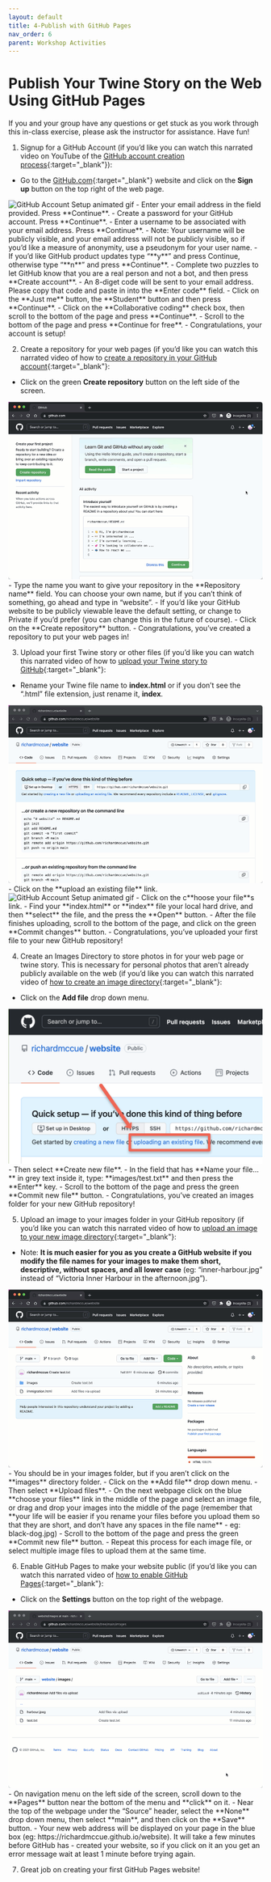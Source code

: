 ```yaml
---
layout: default
title: 4-Publish with GitHub Pages
nav_order: 6
parent: Workshop Activities
---
```

# Publish Your Twine Story on the Web Using GitHub Pages
If you and your group have any questions or get stuck as you work through this in-class exercise, please ask the instructor for assistance.  Have fun!

1. Signup for a GitHub Account (if you’d like you can watch this narrated video on YouTube of the [GitHub account creation process](https://youtu.be/ovCRBERA1NQ){:target="_blank"}):
  - Go to the [GitHub.com](https://github.com){:target="_blank"} website and click on the **Sign up** button on the top right of the web page.
<img src="images/github-account-setup.gif" alt="GitHub Account Setup animated gif">
  - Enter your email address in the field provided. Press **Continue**.
  - Create a password for your GitHub account. Press **Continue**.
  - Enter a username to be associated with your email address. Press **Continue**. 
  - Note: Your username will be publicly visible, and your email address will not be publicly visible, so if you’d like a measure of anonymity, use a pseudonym for your user name.
  - If  you’d like GitHub product updates type “**y**” and press Continue, otherwise type “**n**” and press **Continue**.
  - Complete two puzzles to let GitHub know that you are a real person and not a bot, and then press **Create account**.
  - An 8-diget code will be sent to your email address. Please copy that code and paste in into the **Enter code** field.
  - Click on the **Just me** button, the **Student** button and then press **Continue**.
  - Click on the **Collaborative coding** check box, then scroll to the bottom of the page and press **Continue**.
  - Scroll to the bottom of the page and press **Continue for free**.
  - Congratulations, your account is setup!

2. Create a repository for your web pages (if you’d like you can watch this narrated video of how to [create a repository in your GitHub account](https://youtu.be/HhfPWwz8lVA){:target="_blank"}:
  - Click on the green **Create repository** button on the left side of the screen.
<img src="images/github-create-repository.gif" alt="GitHub Create Repository animated gif">
  - Type the name you want to give your repository in the **Repository name** field. You can choose your own name, but if you can’t think of something, go ahead and type in “website”.
  - If you’d like your GitHub website to be publicly viewable leave the default setting, or change to Private if you’d prefer (you can change this in the future of course).
  - Click on the **Create repository** button.
  - Congratulations, you’ve created a repository to put your web pages in!

3. Upload your first Twine story or other files (if you’d like you can watch this narrated video of how to [upload your Twine story to GitHub](https://youtu.be/0FHgslaQnF4){:target="_blank"}:
  - Rename your Twine file name to **index.html** or if you don’t see the “.html” file extension, just rename it, **index**.
<img src="images/github-upload-file.gif" alt="GitHub Upload File animated gif">
  - Click on the **upload an existing file** link.
<img src="images/github-account-setup.gif" alt="GitHub Account Setup animated gif">
  - Click on the c**hoose your file**s link.
  - Find your **index.html** or **index** file your local hard drive, and then **select** the file, and the press the **Open** button.
  - After the file finishes uploading, scroll to the bottom of the page, and click on the green **Commit changes** button.
  - Congratulations, you’ve uploaded your first file to your new GitHub repository!

4. Create an Images Directory to store photos in for your web page or twine story. This is necessary for personal photos that aren’t already publicly available on the web (if you’d like you can watch this narrated video of [how to create an image directory](https://youtu.be/FvCsnUgAdWA){:target="_blank"}:
  - Click on the **Add file** drop down menu.
<img src="images/github-upload-link.png" alt="GitHub Upload Link">
  - Then select **Create new file**.
  - In the field that has **Name your file…** in grey text inside it, type: **images/test.txt** and then press the **Enter** key.
  - Scroll to the bottom of the page and press the green **Commit new file** button.
  - Congratulations, you’ve created an images folder for your new GitHub repository!

5. Upload an image to your images folder in your GitHub repository (if you’d like you can watch this narrated video of how to [upload an image to your new image directory](https://youtu.be/ATVm6ACERu8){:target="_blank"}:
  - Note: **It is much easier for you as you create a GitHub website if you modify the file names for your images to make them short, descriptive, without spaces, and all lower case** (eg: “inner-harbour.jpg” instead of “Victoria Inner Harbour in the afternoon.jpg”).
<img src="images/github-upload-images.gif" alt="GitHub Create Image Directory animated gif">  
  - You should be in your images folder, but if you aren’t click on the **images** directory folder.
  - Click on the **Add file** drop down menu.
  - Then select **Upload files**.
  - On the next webpage click on the blue **choose your files** link in the middle of the page and select an image file, or drag and drop your images into the middle of the page (remember that **your life will be easier if you rename your files before you upload them so that they are short, and don’t have any spaces in the file name** - eg: black-dog.jpg)
  - Scroll to the bottom of the page and press the green **Commit new file** button.
  - Repeat this process for each image file, or select multiple image files to upload them at the same time.


6. Enable GitHub Pages to make your website public (if you’d like you can watch this narrated video of [how to enable GitHub Pages](https://youtu.be/DqjPr7auwdY){:target="_blank"}:
  - Click on the **Settings** button on the top right of the webpage.
<img src="images/github-enable-pages.gif" alt="GitHub Enable Pages animated gif">
  - On navigation menu on the left side of the screen, scroll down to the **Pages** button near the bottom of the menu and **click** on it.
  - Near the top of the webpage under the “Source” header, select the **None** drop down menu, then select **main**, and then click on the **Save** button.
  - Your new web address will be displayed on your page in the blue box (eg: https://richardmccue.github.io/website). It will take a few minutes before GitHub has     - created your website, so if you click on it an you get an error message wait at least 1 minute before trying again.
 
7. Great job on creating your first GitHub Pages website!

